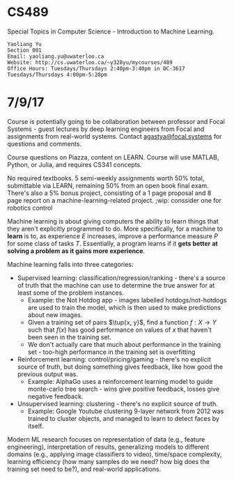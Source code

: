 CS489
=====

Special Topics in Computer Science - Introduction to Machine Learning.

    Yaoliang Yu
    Section 001
    Email: yaoliang.yu@uwaterloo.ca
    Website: http://cs.uwaterloo.ca/~y328yu/mycourses/489
    Office Hours: Tuesdays/Thursdays 2:40pm-3:40pm in DC-3617
    Tuesdays/Thursdays 4:00pm-5:20pm

# 7/9/17

Course is potentially going to be collaboration between professor and Focal Systems - guest lectures by deep learning engineers from Focal and assignments from real-world systems. Contact agastya@focal.systems for questions and comments.

Course questions on Piazza, content on LEARN. Course will use MATLAB, Python, or Julia, and requires CS341 concepts.

No required textbooks. 5 semi-weekly assignments worth 50% total, submittable via LEARN, remaining 50% from an open book final exam. There's also a 5% bonus project, consisting of a 1 page proposal and 8 page report on a machine-learning-related project. ;wip: conssider one for robotics control

Machine learning is about giving computers the ability to learn things that they aren't explicitly programmed to do. More specifically, for a machine to **learn** is to, as experience $E$ increases, improve a performance measure $P$ for some class of tasks $T$. Essentially, a program learns if it **gets better at solving a problem as it gains more experience**.

Machine learning falls into three categories:

* Supervised learning: classification/regression/ranking - there's a source of truth that the machine can use to determine the true answer for at least some of the problem instances.
    * Example: the Not Hotdog app - images labelled hotdogs/not-hotdogs are used to train the model, which is then used to make predictions about new images.
    * Given a training set of pairs $\tup{x, y}$, find a function $f: X \to Y$ such that $f(x)$ has good performance on values of $x$ that haven't been seen in the training set.
    * We don't actually care that much about performance in the training set - too-high performance in the training set is overfitting
* Reinforcement learning: control/pricing/gaming - there's no explicit source of truth, but doing something gives feedback, like how good the previous output was.
    * Example: AlphaGo uses a reinforcement learning model to guide monte-carlo tree search - wins give positive feedback, losses give negative feedback.
* Unsupervised learning: clustering - there's no explicit source of truth.
    * Example: Google Youtube clustering 9-layer network from 2012 was trained to cluster objects, and managed to learn to detect faces by itself.

Modern ML research focuses on representation of data (e.g., feature engineering), interpretation of results, generalizing models to different domains (e.g., applying image classifiers to video), time/space complexity, learning efficiency (how many samples do we need? how big does the training set need to be?), and real-world applications.